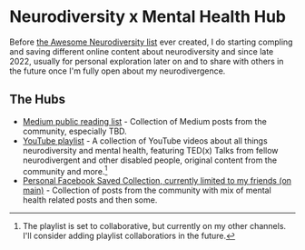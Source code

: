 # Neurodiversity x Mental Health Hub

Before [the Awesome Neurodiversity list](https://linktr.ee/AwesomeND) ever created, I do starting compling and saving different online content about neurodiversity and since late 2022, usually for personal exploration later on and to share with others in the future once I'm fully open about my neurodivergence.

## The Hubs

* [Medium public reading list](https://medium.com/@ajhalili2006/list/neurodiversity-x-mental-health-0668a9b091e5) - Collection of Medium posts from the community, especially TBD.
* [YouTube playlist](https://www.youtube.com/playlist?list=PLGqidsjkmgSIXkeghibkLY6d2977P8aMH) - A collection of YouTube videos about all things neurodiversity and mental health, featuring TED(x) Talks from fellow neurodivergent and other disabled people, original content from the community and more.[^1]
* [Personal Facebook Saved Collection, currently limited to my friends (on main)](https://www.facebook.com/saved/?list_id=5339273839503232) - Collection of posts from the community with mix of mental health related posts and then some.

[^1]: The playlist is set to collaborative, but currently on my other channels. I'll consider adding playlist collaboratiors in the future.
